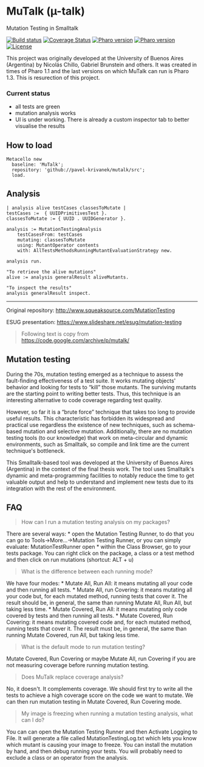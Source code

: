 # MuTalk (µ-talk)
Mutation Testing in Smalltalk

[![Build status](https://github.com/pavel-krivanek/mutalk/workflows/CI/badge.svg)](https://github.com/pavel-krivanek/mutalk/actions/workflows/test.yml)
[![Coverage Status](https://coveralls.io/repos/github/pavel-krivanek/mutalk/badge.svg?branch=master)](https://coveralls.io/github/pavel-krivanek/mutalk?branch=master)
[![Pharo version](https://img.shields.io/badge/Pharo-9.0-%23aac9ff.svg)](https://pharo.org/download)
[![Pharo version](https://img.shields.io/badge/Pharo-10-%23aac9ff.svg)](https://pharo.org/download)
[![License](https://img.shields.io/badge/license-MIT-blue.svg)](https://raw.githubusercontent.com/pavel-krivanek/mutalk/master/LICENSE)

This project was originally developed at the University of Buenos Aires (Argentina) by Nicolás Chillo, Gabriel Brunstein and others. It was created in times of Pharo 1.1 and the last versions on which MuTalk can run is Pharo 1.3. This is resurection of this project.

### Current status 

- all tests are green
- mutation analysis works
- UI is under working. There is already a custom inspector tab to better visualise the results

## How to load
```smalltalk
Metacello new
  baseline: 'MuTalk';
  repository: 'github://pavel-krivanek/mutalk/src';
  load.
```

## Analysis

```smalltalk
| analysis alive testCases classesToMutate |
testCases :=  { UUIDPrimitivesTest }.
classesToMutate := { UUID . UUIDGenerator }.

analysis := MutationTestingAnalysis
    testCasesFrom: testCases
    mutating: classesToMutate
    using: MutantOperator contents
    with: AllTestsMethodsRunningMutantEvaluationStrategy new.

analysis run.

"To retrieve the alive mutations"
alive := analysis generalResult aliveMutants.

"To inspect the results"
analysis generalResult inspect.
```
---

Original repository: http://www.squeaksource.com/MutationTesting

ESUG presentation: https://www.slideshare.net/esug/mutation-testing

> Following text is copy from https://code.google.com/archive/p/mutalk/

## Mutation testing

During the 70s, mutation testing emerged as a technique to assess the fault-finding effectiveness of a test suite. It works mutating objects' behavior and looking for tests to “kill” those mutants. The surviving mutants are the starting point to writing better tests. Thus, this technique is an interesting alternative to code coverage regarding test quality.

However, so far it is a “brute force” technique that takes too long to provide useful results. This characteristic has forbidden its widespread and practical use regardless the existence of new techniques, such as schema-based mutation and selective mutation. Additionally, there are no mutation testing tools (to our knowledge) that work on meta-circular and dynamic environments, such as Smalltalk, so compile and link time are the current technique's bottleneck.

This Smalltalk-based tool was developed at the University of Buenos Aires (Argentina) in the context of the final thesis work. The tool uses Smalltalk's dynamic and meta-programming facilities to notably reduce the time to get valuable output and help to understand and implement new tests due to its integration with the rest of the environment.

## FAQ

> How can I run a mutation testing analysis on my packages?

There are several ways: * open the Mutation Testing Runner, to do that you can go to Tools->More...->Mutation Testing Runner, or you can simply evaluate: MutationTestRunner open * within the Class Browser, go to your tests package. You can right click on the package, a class or a test method and then click on run mutations (shortcut: ALT + u)

> What is the difference between each running mode?

We have four modes: * Mutate All, Run All: it means mutating all your code and then running all tests. * Mutate All, run Covering: it means mutating all your code but, for each mutated method, running tests that cover it. The result should be, in general, the same than running Mutate All, Run All, but taking less time. * Mutate Covered, Run All: it means mutating only code covered by tests and then running all tests. * Mutate Covered, Run Covering: it means mutating covered code and, for each mutated method, running tests that cover it. The result must be, in general, the same than running Mutate Covered, run All, but taking less time.

> What is the default mode to run mutation testing?

Mutate Covered, Run Covering or maybe Mutate All, run Covering if you are not measuring coverage before running mutation testing.

> Does MuTalk replace coverage analysis?

No, it doesn't. It complements coverage. We should first try to write all the tests to achieve a high coverage score on the code we want to mutate. We can then run mutation testing in Mutate Covered, Run Covering mode.

> My image is freezing when running a mutation testing analysis, what can I do?

You can can open the Mutation Testing Runner and then Activate Logging to File. It will generate a file called MutationTestingLog.txt which lets you know which mutant is causing your image to freeze. You can install the mutation by hand, and then debug running your tests. You will probably need to exclude a class or an operator from the analysis.
